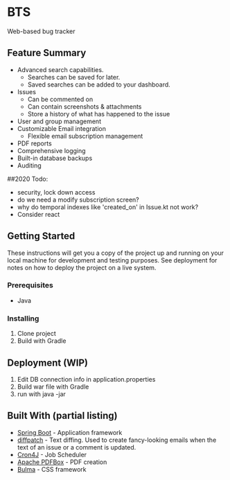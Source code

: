# BTS

Web-based bug tracker

## Feature Summary

* Advanced search capabilities. 
  * Searches can be saved for later.
  * Saved searches can be added to your dashboard.
* Issues
  * Can be commented on
  * Can contain screenshots & attachments
  * Store a history of what has happened to the issue
* User and group management
* Customizable Email integration
  * Flexible email subscription management
* PDF reports
* Comprehensive logging
* Built-in database backups
* Auditing

##2020 Todo:
- security, lock down access
- do we need a modify subscription screen?
- why do temporal indexes like 'created_on' in Issue.kt not work?
- Consider react

## Getting Started

These instructions will get you a copy of the project up and running on your
local machine for development and testing purposes. 
See deployment for notes on how to deploy the project on a live system.

### Prerequisites

* Java

### Installing

1. Clone project
2. Build with Gradle

## Deployment (WIP)

1. Edit DB connection info in application.properties
2. Build war file with Gradle
3. run with java -jar

## Built With (partial listing)

* [Spring Boot](https://spring.io/projects/spring-boot) - Application framework
* [diffpatch](https://github.com/sksamuel/google-diff-match-patch) - Text diffing. Used to 
  create fancy-looking emails when the text of an issue or a comment is updated.
* [Cron4J](http://www.sauronsoftware.it/projects/cron4j/index.php) - Job Scheduler
* [Apache PDFBox](https://pdfbox.apache.org/) - PDF creation
* [Bulma](https://bulma.io/) - CSS framework
